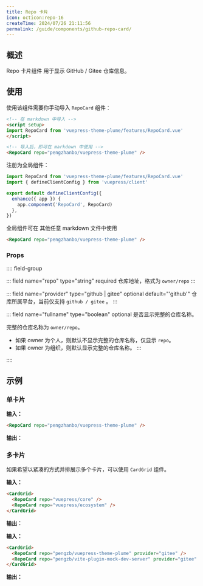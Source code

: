```yaml
---
title: Repo 卡片
icon: octicon:repo-16
createTime: 2024/07/26 21:11:56
permalink: /guide/components/github-repo-card/
---
```


<script setup>
import RepoCard from 'vuepress-theme-plume/features/RepoCard.vue'
</script>

## 概述

Repo 卡片组件 用于显示 GitHub / Gitee 仓库信息。

## 使用

使用该组件需要你手动导入 `RepoCard` 组件：

```md :no-line-numbers
<!-- 在 markdown 中导入 -->
<script setup>
import RepoCard from 'vuepress-theme-plume/features/RepoCard.vue'
</script>

<!-- 导入后，即可在 markdown 中使用 -->
<RepoCard repo="pengzhanbo/vuepress-theme-plume" />
```

注册为全局组件：

```ts title=".vuepress/client.ts"
import RepoCard from 'vuepress-theme-plume/features/RepoCard.vue'
import { defineClientConfig } from 'vuepress/client'

export default defineClientConfig({
  enhance({ app }) {
    app.component('RepoCard', RepoCard)
  },
})
```

全局组件可在 其他任意 markdown 文件中使用

```md
<RepoCard repo="pengzhanbo/vuepress-theme-plume" />
```

### Props

:::: field-group

::: field name="repo" type="string" required
仓库地址，格式为 `owner/repo`
:::

::: field name="provider" type="github | gitee" optional default="'github'"
仓库所属平台，当前仅支持 `github / gitee` 。
:::

::: field name="fullname" type="boolean" optional
是否显示完整的仓库名称。

完整的仓库名称为 `owner/repo`。

- 如果 owner 为个人，则默认不显示完整的仓库名称，仅显示 `repo`。
- 如果 owner 为组织，则默认显示完整的仓库名称。
:::

::::

## 示例

### 单卡片

**输入：**

```md
<RepoCard repo="pengzhanbo/vuepress-theme-plume" />
```

**输出：**

<RepoCard repo="pengzhanbo/vuepress-theme-plume" />

### 多卡片

如果希望以紧凑的方式并排展示多个卡片，可以使用 `CardGrid` 组件。

**输入：**

```md
<CardGrid>
  <RepoCard repo="vuepress/core" />
  <RepoCard repo="vuepress/ecosystem" />
</CardGrid>
```

**输出：**

<CardGrid>
  <RepoCard repo="vuepress/core" />
  <RepoCard repo="vuepress/ecosystem" />
</CardGrid>

**输入：**

```md
<CardGrid>
  <RepoCard repo="pengzb/vuepress-theme-plume" provider="gitee" />
  <RepoCard repo="pengzb/vite-plugin-mock-dev-server" provider="gitee" />
</CardGrid>
```

**输出：**

<CardGrid>
  <RepoCard repo="pengzb/vuepress-theme-plume" provider="gitee" />
  <RepoCard repo="pengzb/vite-plugin-mock-dev-server" provider="gitee" />
</CardGrid>
